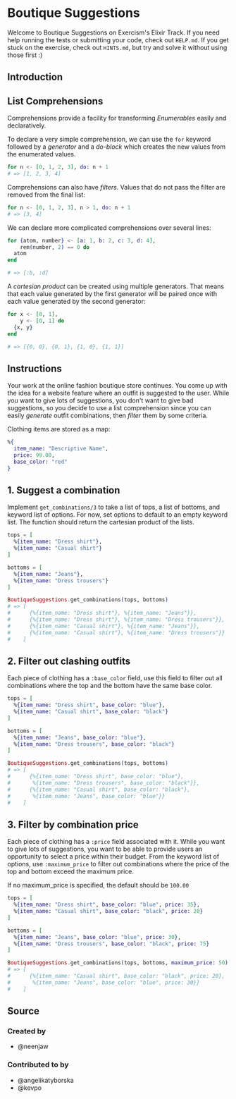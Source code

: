 # Boutique Suggestions

Welcome to Boutique Suggestions on Exercism's Elixir Track.
If you need help running the tests or submitting your code, check out `HELP.md`.
If you get stuck on the exercise, check out `HINTS.md`, but try and solve it without using those first :)

## Introduction

## List Comprehensions

Comprehensions provide a facility for transforming _Enumerables_ easily and declaratively.

To declare a very simple comprehension, we can use the `for` keyword followed by a _generator_ and a _do-block_ which creates the new values from the enumerated values.

```elixir
for n <- [0, 1, 2, 3], do: n + 1
# => [1, 2, 3, 4]
```

Comprehensions can also have _filters_. Values that do not pass the filter are removed from the final list:

```elixir
for n <- [0, 1, 2, 3], n > 1, do: n + 1
# => [3, 4]
```

We can declare more complicated comprehensions over several lines:

```elixir
for {atom, number} <- [a: 1, b: 2, c: 3, d: 4],
    rem(number, 2) == 0 do
  atom
end

# => [:b, :d]
```

A _cartesian product_ can be created using multiple generators. That means that each value generated by the first generator will be paired once with each value generated by the second generator:

```elixir
for x <- [0, 1],
    y <- [0, 1] do
  {x, y}
end

# => [{0, 0}, {0, 1}, {1, 0}, {1, 1}]
```

## Instructions

Your work at the online fashion boutique store continues. You come up with the idea for a website feature where an outfit is suggested to the user. While you want to give lots of suggestions, you don't want to give bad suggestions, so you decide to use a list comprehension since you can easily _generate_ outfit combinations, then _filter_ them by some criteria.

Clothing items are stored as a map:

```elixir
%{
  item_name: "Descriptive Name",
  price: 99.00,
  base_color: "red"
}
```

## 1. Suggest a combination

Implement `get_combinations/3` to take a list of tops, a list of bottoms, and keyword list of options. For now, set options to default to an empty keyword list. The function should return the cartesian product of the lists.

```elixir
tops = [
  %{item_name: "Dress shirt"},
  %{item_name: "Casual shirt"}
]

bottoms = [
  %{item_name: "Jeans"},
  %{item_name: "Dress trousers"}
]

BoutiqueSuggestions.get_combinations(tops, bottoms)
# => [
#      {%{item_name: "Dress shirt"}, %{item_name: "Jeans"}},
#      {%{item_name: "Dress shirt"}, %{item_name: "Dress trousers"}},
#      {%{item_name: "Casual shirt"}, %{item_name: "Jeans"}},
#      {%{item_name: "Casual shirt"}, %{item_name: "Dress trousers"}}
#    ]
```

## 2. Filter out clashing outfits

Each piece of clothing has a `:base_color` field, use this field to filter out all combinations where the top and the bottom have the same base color.

```elixir
tops = [
  %{item_name: "Dress shirt", base_color: "blue"},
  %{item_name: "Casual shirt", base_color: "black"}
]

bottoms = [
  %{item_name: "Jeans", base_color: "blue"},
  %{item_name: "Dress trousers", base_color: "black"}
]

BoutiqueSuggestions.get_combinations(tops, bottoms)
# => [
#      {%{item_name: "Dress shirt", base_color: "blue"},
#       %{item_name: "Dress trousers", base_color: "black"}},
#      {%{item_name: "Casual shirt", base_color: "black"},
#       %{item_name: "Jeans", base_color: "blue"}}
#    ]
```

## 3. Filter by combination price

Each piece of clothing has a `:price` field associated with it. While you want to give lots of suggestions, you want to be able to provide users an opportunity to select a price within their budget. From the keyword list of options, use `:maximum_price` to filter out combinations where the price of the top and bottom exceed the maximum price.

If no maximum_price is specified, the default should be `100.00`

```elixir
tops = [
  %{item_name: "Dress shirt", base_color: "blue", price: 35},
  %{item_name: "Casual shirt", base_color: "black", price: 20}
]

bottoms = [
  %{item_name: "Jeans", base_color: "blue", price: 30},
  %{item_name: "Dress trousers", base_color: "black", price: 75}
]

BoutiqueSuggestions.get_combinations(tops, bottoms, maximum_price: 50)
# => [
#      {%{item_name: "Casual shirt", base_color: "black", price: 20},
#       %{item_name: "Jeans", base_color: "blue", price: 30}}
#    ]
```

## Source

### Created by

- @neenjaw

### Contributed to by

- @angelikatyborska
- @kevpo